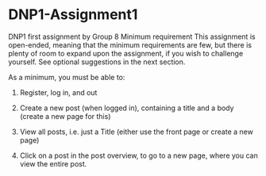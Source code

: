 # DNP1-Assignment1
DNP1 first assignment by Group 8
Minimum requirement
This assignment is open-ended, meaning that the minimum requirements are few, but there is plenty of room to expand upon the assignment, if you wish to challenge yourself. See optional suggestions in the next section.

As a minimum, you must be able to:

1. Register, log in, and out

2. Create a new post (when logged in), containing a title and a body (create a new page for this)

3. View all posts, i.e. just a Title (either use the front page or create a new page)

4. Click on a post in the post overview, to go to a new page, where you can view the entire post.